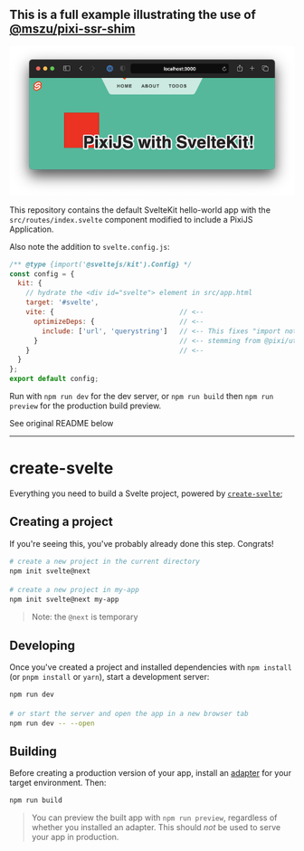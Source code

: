 ## This is a full example illustrating the use of [@mszu/pixi-ssr-shim](https://www.npmjs.com/package/@mszu/pixi-ssr-shim)

![Screenshot showing SvelteKit demo app with PixiJS component](docs/screenshot.png "SvelteKit + PixiJS")

This repository contains the default SvelteKit hello-world app with the
`src/routes/index.svelte` component modified to include a PixiJS Application.

Also note the addition to `svelte.config.js`:
```javascript
/** @type {import('@sveltejs/kit').Config} */
const config = {
  kit: {
    // hydrate the <div id="svelte"> element in src/app.html
    target: '#svelte',
    vite: {                               // <--
      optimizeDeps: {                     // <--
        include: ['url', 'querystring']   // <-- This fixes "import not found: resolve" issues
      }                                   // <-- stemming from @pixi/utils importing 'url'
    }                                     // <--
  }
};
export default config;
```

Run with `npm run dev` for the dev server, or `npm run build` then `npm run preview`
for the production build preview.

See original README below

----------------------------------------------------------

# create-svelte

Everything you need to build a Svelte project, powered by [`create-svelte`](https://github.com/sveltejs/kit/tree/master/packages/create-svelte);

## Creating a project

If you're seeing this, you've probably already done this step. Congrats!

```bash
# create a new project in the current directory
npm init svelte@next

# create a new project in my-app
npm init svelte@next my-app
```

> Note: the `@next` is temporary

## Developing

Once you've created a project and installed dependencies with `npm install` (or `pnpm install` or `yarn`), start a development server:

```bash
npm run dev

# or start the server and open the app in a new browser tab
npm run dev -- --open
```

## Building

Before creating a production version of your app, install an [adapter](https://kit.svelte.dev/docs#adapters) for your target environment. Then:

```bash
npm run build
```

> You can preview the built app with `npm run preview`, regardless of whether you installed an adapter. This should _not_ be used to serve your app in production.
